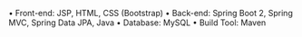 •	Front-end: JSP, HTML, CSS (Bootstrap)
•	Back-end: Spring Boot 2, Spring MVC, Spring Data JPA, Java
•	Database: MySQL
•	Build Tool: Maven
